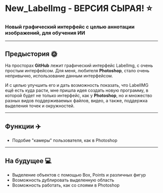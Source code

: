 # New_LabelImg - ВЕРСИЯ СЫРАЯ! ⭐️
### Новый графический интерфейс с целью аннотации изображений, для обучения ИИ 

---

## Предыстория 🌞
<p>На просторах <b>GitHub</b> лежит графический интерфейс LabelImg, с очень простым интерфейсом. Для меня, любителя <b>Photoshop</b>, стало очень непривычно, использование данным интерфейсом.</p>
<p>И с целью улучшить его и дать возможность показать, что </b>LabelIMG</b> ещё есть куда расти, мне пришла идея создать новую программу, в которой будет не только интерфейс, как у <b>Photoshop</b>, но и множество разных видов поддерживаемых файлов, видео, а также, поддержка выделения точек и окружностей.</p>

---

## Функции ✈️

<ul>
  <li>Подобие "камеры" пользователя, как в Photoshop</li>
</ul>

---

## На будущее 💻

<ul>
  <li>Выделение объектов с помощью Box, Points и различных фигур</li>
  <li>Возможность дублировать выделенную область</li>
  <li>Возможность работать, как со слоями в Photoshop</li>
</ul>
